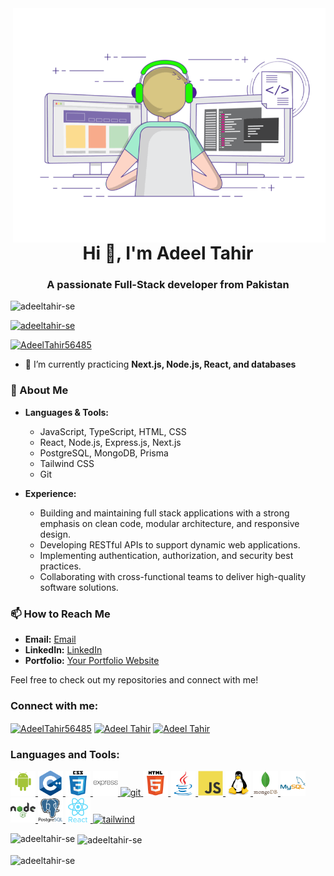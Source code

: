 <img align="right" alt="GIF" src="https://raw.githubusercontent.com/devSouvik/devSouvik/master/gif3.gif" width="500"/>

<h1 align="center">Hi 👋, I'm Adeel Tahir</h1>
<h3 align="center">A passionate Full-Stack developer from Pakistan</h3>

<p align="left"> <img src="https://komarev.com/ghpvc/?username=adeeltahir-se&label=Profile%20views&color=0e75b6&style=flat" alt="adeeltahir-se" /> </p>

<p align="left"> <a href="https://github.com/ryo-ma/github-profile-trophy"><img src="https://github-profile-trophy.vercel.app/?username=adeeltahir-se" alt="adeeltahir-se" /></a> </p>

<p align="left"> <a href="https://x.com/AdeelTahir56485" target="blank"><img src="https://img.shields.io/twitter/follow/adeeltahir?logo=twitter&style=for-the-badge" alt="AdeelTahir56485" /></a> </p>

- 🌱 I’m currently practicing **Next.js, Node.js, React, and databases**

### 🚀 About Me

- **Languages & Tools:**  
  - JavaScript, TypeScript, HTML, CSS  
  - React, Node.js, Express.js, Next.js  
  - PostgreSQL, MongoDB, Prisma  
  - Tailwind CSS  
  - Git

- **Experience:**
  - Building and maintaining full stack applications with a strong emphasis on clean code, modular architecture, and responsive design.
  - Developing RESTful APIs to support dynamic web applications.
  - Implementing authentication, authorization, and security best practices.
  - Collaborating with cross-functional teams to deliver high-quality software solutions.

### 📫 How to Reach Me

- **Email:** [Email](mailto:your.email@example.com)
- **LinkedIn:** [LinkedIn](https://www.linkedin.com/in/adeel-tahir-41ba212b9/)
- **Portfolio:** [Your Portfolio Website](https://adeeltahir-portfolio.vercel.app/)

Feel free to check out my repositories and connect with me!

<h3 align="left">Connect with me:</h3>
<p align="left">
<a href="https://x.com/AdeelTahir56485" target="blank"><img align="center" src="https://raw.githubusercontent.com/rahuldkjain/github-profile-readme-generator/master/src/images/icons/Social/twitter.svg" alt="AdeelTahir56485" height="30" width="40" /></a>
<a href="https://www.linkedin.com/in/adeel-tahir-41ba212b9/" target="blank"><img align="center" src="https://raw.githubusercontent.com/rahuldkjain/github-profile-readme-generator/master/src/images/icons/Social/linked-in-alt.svg" alt="Adeel Tahir" height="30" width="40" /></a>
<a href="https://www.facebook.com/profile.php?id=100012213272803" target="blank"><img align="center" src="https://raw.githubusercontent.com/rahuldkjain/github-profile-readme-generator/master/src/images/icons/Social/facebook.svg" alt="Adeel Tahir" height="30" width="40" /></a>
</p>

<h3 align="left">Languages and Tools:</h3>
<p align="left"> 
<a href="https://developer.android.com" target="_blank" rel="noreferrer"> 
  <img src="https://raw.githubusercontent.com/devicons/devicon/master/icons/android/android-original-wordmark.svg" alt="android" width="40" height="40"/> 
</a> 
<a href="https://www.w3schools.com/cpp/" target="_blank" rel="noreferrer"> 
  <img src="https://raw.githubusercontent.com/devicons/devicon/master/icons/cplusplus/cplusplus-original.svg" alt="cplusplus" width="40" height="40"/> 
</a> 
<a href="https://www.w3schools.com/css/" target="_blank" rel="noreferrer"> 
  <img src="https://raw.githubusercontent.com/devicons/devicon/master/icons/css3/css3-original-wordmark.svg" alt="css3" width="40" height="40"/> 
</a> 
<a href="https://expressjs.com" target="_blank" rel="noreferrer"> 
  <img src="https://raw.githubusercontent.com/devicons/devicon/master/icons/express/express-original-wordmark.svg" alt="express" width="40" height="40"/> 
</a> 
<a href="https://git-scm.com/" target="_blank" rel="noreferrer"> 
  <img src="https://www.vectorlogo.zone/logos/git-scm/git-scm-icon.svg" alt="git" width="40" height="40"/> 
</a> 
<a href="https://www.w3.org/html/" target="_blank" rel="noreferrer"> 
  <img src="https://raw.githubusercontent.com/devicons/devicon/master/icons/html5/html5-original-wordmark.svg" alt="html5" width="40" height="40"/> 
</a> 
<a href="https://www.java.com" target="_blank" rel="noreferrer"> 
  <img src="https://raw.githubusercontent.com/devicons/devicon/master/icons/java/java-original.svg" alt="java" width="40" height="40"/> 
</a> 
<a href="https://developer.mozilla.org/en-US/docs/Web/JavaScript" target="_blank" rel="noreferrer"> 
  <img src="https://raw.githubusercontent.com/devicons/devicon/master/icons/javascript/javascript-original.svg" alt="javascript" width="40" height="40"/> 
</a> 
<a href="https://www.linux.org/" target="_blank" rel="noreferrer"> 
  <img src="https://raw.githubusercontent.com/devicons/devicon/master/icons/linux/linux-original.svg" alt="linux" width="40" height="40"/> 
</a> 
<a href="https://www.mongodb.com/" target="_blank" rel="noreferrer"> 
  <img src="https://raw.githubusercontent.com/devicons/devicon/master/icons/mongodb/mongodb-original-wordmark.svg" alt="mongodb" width="40" height="40"/> 
</a> 
<a href="https://www.mysql.com/" target="_blank" rel="noreferrer"> 
  <img src="https://raw.githubusercontent.com/devicons/devicon/master/icons/mysql/mysql-original-wordmark.svg" alt="mysql" width="40" height="40"/> 
</a> 
<a href="https://nodejs.org" target="_blank" rel="noreferrer"> 
  <img src="https://raw.githubusercontent.com/devicons/devicon/master/icons/nodejs/nodejs-original-wordmark.svg" alt="nodejs" width="40" height="40"/> 
</a> 
<a href="https://www.postgresql.org" target="_blank" rel="noreferrer"> 
  <img src="https://raw.githubusercontent.com/devicons/devicon/master/icons/postgresql/postgresql-original-wordmark.svg" alt="postgresql" width="40" height="40"/> 
</a> 
<a href="https://reactjs.org/" target="_blank" rel="noreferrer"> 
  <img src="https://raw.githubusercontent.com/devicons/devicon/master/icons/react/react-original-wordmark.svg" alt="react" width="40" height="40"/> 
</a> 
<a href="https://tailwindcss.com/" target="_blank" rel="noreferrer"> 
  <img src="https://www.vectorlogo.zone/logos/tailwindcss/tailwindcss-icon.svg" alt="tailwind" width="40" height="40"/> 
</a> 
</p>

<p><img align="left" src="https://github-readme-stats.vercel.app/api/top-langs?username=adeeltahir-se&show_icons=true&locale=en&layout=compact" alt="adeeltahir-se" /></p>

<p>&nbsp;<img align="center" src="https://github-readme-stats.vercel.app/api?username=adeeltahir-se&show_icons=true&locale=en" alt="adeeltahir-se" /></p>

<p><img align="center" src="https://github-readme-streak-stats.herokuapp.com/?user=adeeltahir-se&" alt="adeeltahir-se" /></p>
